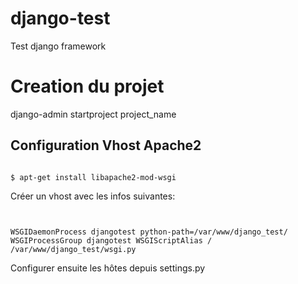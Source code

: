# django-test
Test django framework


# Creation du projet
django-admin startproject project_name

## Configuration Vhost Apache2

<code>
$ apt-get install libapache2-mod-wsgi
</code>

Créer un vhost avec les infos suivantes:
<code>

WSGIDaemonProcess djangotest python-path=/var/www/django_test/
WSGIProcessGroup djangotest
WSGIScriptAlias / /var/www/django_test/wsgi.py
</code>

Configurer ensuite les hôtes depuis settings.py
